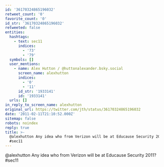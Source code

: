 ```yaml
---
id: '36170324865196032'
retweet_count: '0'
favorite_count: '0'
id_str: '36170324865196032'
retweeted: false
entities:
  hashtags:
    - text: sec11
      indices:
        - '73'
        - '79'
  symbols: []
  user_mentions:
    - name: Alex Hutton / @huttonalexander.bsky.social
      screen_name: alexhutton
      indices:
        - '0'
        - '11'
      id_str: '1933141'
      id: '1933141'
  urls: []
in_reply_to_screen_name: alexhutton
original_url: https://twitter.com/jth/status/36170324865196032
date: '2011-02-11T21:10:52.000Z'
sitemap: false
robots: noindex
reply: true
title: >-
  @alexhutton Any idea who from Verizon will be at Educause Security 2011?
  #sec11
---
```


@alexhutton Any idea who from Verizon will be at Educause Security 2011? #sec11